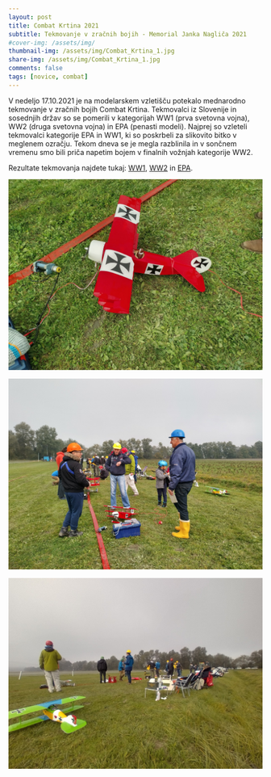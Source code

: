 ```yaml
---
layout: post
title: Combat Krtina 2021
subtitle: Tekmovanje v zračnih bojih - Memorial Janka Nagliča 2021
#cover-img: /assets/img/
thumbnail-img: /assets/img/Combat_Krtina_1.jpg
share-img: /assets/img/Combat_Krtina_1.jpg
comments: false
tags: [novice, combat]
---
```


V nedeljo 17.10.2021 je na modelarskem vzletišču potekalo mednarodno tekmovanje v zračnih bojih Combat Krtina. Tekmovalci iz Slovenije in sosednjih držav so se pomerili v kategorijah WW1 (prva svetovna vojna), WW2 (druga svetovna vojna) in EPA (penasti modeli). Najprej so vzleteli tekmovalci kategorije EPA in WW1, ki so poskrbeli za slikovito bitko v meglenem ozračju. Tekom dneva se je megla razblinila in v sončnem vremenu smo bili priča napetim bojem v finalnih vožnjah kategorije WW2.

Rezultate tekmovanja najdete tukaj: [WW1](http://forum.modelarji.com/download/file.php?id=242452&sid=a25770034be8e30f0b7aefcd6e5d283c), [WW2](http://forum.modelarji.com/download/file.php?id=242453&sid=a25770034be8e30f0b7aefcd6e5d283c) in [EPA](http://forum.modelarji.com/download/file.php?id=242451&sid=a25770034be8e30f0b7aefcd6e5d283c).

![Slika 1](/assets/img/Combat_Krtina_1.jpg)

![Slika 2](/assets/img/Combat_Krtina_2.jpg)

![Slika 3](/assets/img/Combat_Krtina_3.jpg)
